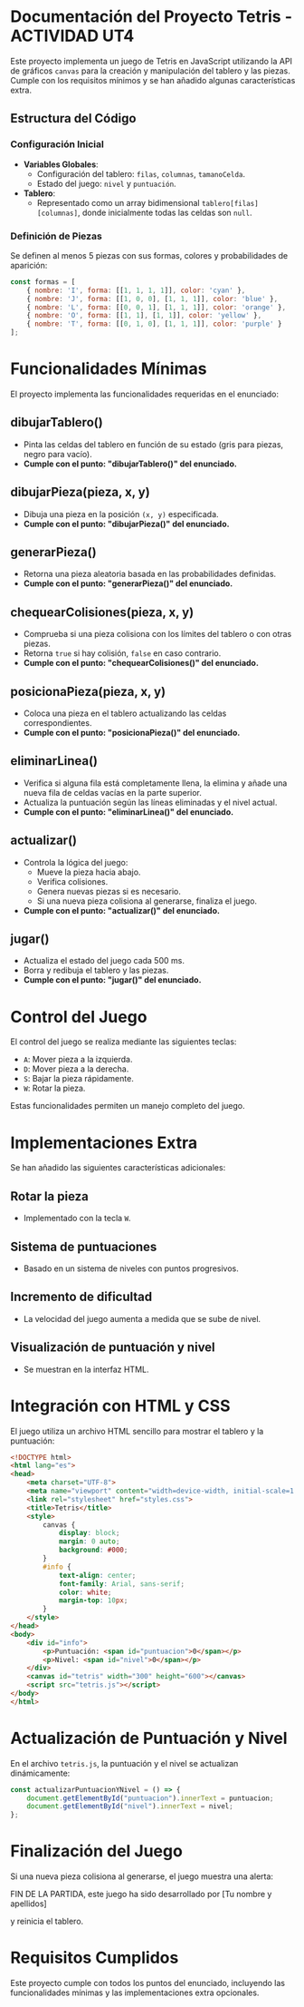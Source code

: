 # Documentación del Proyecto Tetris - ACTIVIDAD UT4

Este proyecto implementa un juego de Tetris en JavaScript utilizando la API de gráficos `canvas` para la creación y manipulación del tablero y las piezas. Cumple con los requisitos mínimos y se han añadido algunas características extra.

## Estructura del Código

### Configuración Inicial
- **Variables Globales**:
  - Configuración del tablero: `filas`, `columnas`, `tamanoCelda`.
  - Estado del juego: `nivel` y `puntuación`.
- **Tablero**:
  - Representado como un array bidimensional `tablero[filas][columnas]`, donde inicialmente todas las celdas son `null`.

### Definición de Piezas
Se definen al menos 5 piezas con sus formas, colores y probabilidades de aparición:
```javascript
const formas = [
    { nombre: 'I', forma: [[1, 1, 1, 1]], color: 'cyan' },
    { nombre: 'J', forma: [[1, 0, 0], [1, 1, 1]], color: 'blue' },
    { nombre: 'L', forma: [[0, 0, 1], [1, 1, 1]], color: 'orange' },
    { nombre: 'O', forma: [[1, 1], [1, 1]], color: 'yellow' },
    { nombre: 'T', forma: [[0, 1, 0], [1, 1, 1]], color: 'purple' }
];
```
# Funcionalidades Mínimas

El proyecto implementa las funcionalidades requeridas en el enunciado:

## dibujarTablero()
- Pinta las celdas del tablero en función de su estado (gris para piezas, negro para vacío).
- **Cumple con el punto: "dibujarTablero()" del enunciado.**

## dibujarPieza(pieza, x, y)
- Dibuja una pieza en la posición `(x, y)` especificada.
- **Cumple con el punto: "dibujarPieza()" del enunciado.**

## generarPieza()
- Retorna una pieza aleatoria basada en las probabilidades definidas.
- **Cumple con el punto: "generarPieza()" del enunciado.**

## chequearColisiones(pieza, x, y)
- Comprueba si una pieza colisiona con los límites del tablero o con otras piezas.
- Retorna `true` si hay colisión, `false` en caso contrario.
- **Cumple con el punto: "chequearColisiones()" del enunciado.**

## posicionaPieza(pieza, x, y)
- Coloca una pieza en el tablero actualizando las celdas correspondientes.
- **Cumple con el punto: "posicionaPieza()" del enunciado.**

## eliminarLinea()
- Verifica si alguna fila está completamente llena, la elimina y añade una nueva fila de celdas vacías en la parte superior.
- Actualiza la puntuación según las líneas eliminadas y el nivel actual.
- **Cumple con el punto: "eliminarLinea()" del enunciado.**

## actualizar()
- Controla la lógica del juego:
  - Mueve la pieza hacia abajo.
  - Verifica colisiones.
  - Genera nuevas piezas si es necesario.
  - Si una nueva pieza colisiona al generarse, finaliza el juego.
- **Cumple con el punto: "actualizar()" del enunciado.**

## jugar()
- Actualiza el estado del juego cada 500 ms.
- Borra y redibuja el tablero y las piezas.
- **Cumple con el punto: "jugar()" del enunciado.**

# Control del Juego
El control del juego se realiza mediante las siguientes teclas:
- `A`: Mover pieza a la izquierda.
- `D`: Mover pieza a la derecha.
- `S`: Bajar la pieza rápidamente.
- `W`: Rotar la pieza.

Estas funcionalidades permiten un manejo completo del juego.

# Implementaciones Extra
Se han añadido las siguientes características adicionales:

## Rotar la pieza
- Implementado con la tecla `W`.

## Sistema de puntuaciones
- Basado en un sistema de niveles con puntos progresivos.

## Incremento de dificultad
- La velocidad del juego aumenta a medida que se sube de nivel.

## Visualización de puntuación y nivel
- Se muestran en la interfaz HTML.

# Integración con HTML y CSS
El juego utiliza un archivo HTML sencillo para mostrar el tablero y la puntuación:

```html
<!DOCTYPE html>
<html lang="es">
<head>
    <meta charset="UTF-8">
    <meta name="viewport" content="width=device-width, initial-scale=1.0">
    <link rel="stylesheet" href="styles.css">
    <title>Tetris</title>
    <style>
        canvas {
            display: block;
            margin: 0 auto;
            background: #000;
        }
        #info {
            text-align: center;
            font-family: Arial, sans-serif;
            color: white;
            margin-top: 10px;
        }
    </style>
</head>
<body>
    <div id="info">
        <p>Puntuación: <span id="puntuacion">0</span></p>
        <p>Nivel: <span id="nivel">0</span></p>
    </div>
    <canvas id="tetris" width="300" height="600"></canvas>
    <script src="tetris.js"></script>
</body>
</html>
```
# Actualización de Puntuación y Nivel
En el archivo `tetris.js`, la puntuación y el nivel se actualizan dinámicamente:

```javascript
const actualizarPuntuacionYNivel = () => {
    document.getElementById("puntuacion").innerText = puntuacion;
    document.getElementById("nivel").innerText = nivel;
};
```
# Finalización del Juego
Si una nueva pieza colisiona al generarse, el juego muestra una alerta:

FIN DE LA PARTIDA, este juego ha sido desarrollado por [Tu nombre y apellidos]

y reinicia el tablero.

# Requisitos Cumplidos
Este proyecto cumple con todos los puntos del enunciado, incluyendo las funcionalidades mínimas y las implementaciones extra opcionales.

